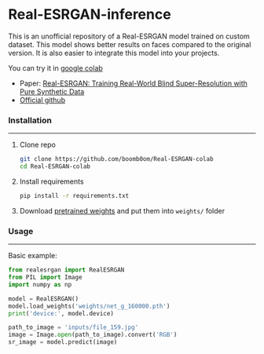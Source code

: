 # Real-ESRGAN-inference
This is an unofficial repository of a Real-ESRGAN model trained on custom dataset. This model shows better results on faces compared to the original version. It is also easier to integrate this model into your projects.

You can try it in [google colab](https://colab.research.google.com/drive/1YlWt--P9w25JUs8bHBOuf8GcMkx-hocP)

- Paper: [Real-ESRGAN: Training Real-World Blind Super-Resolution with Pure Synthetic Data](https://arxiv.org/abs/2107.10833)
- [Official github](https://github.com/xinntao/Real-ESRGAN)

### Installation

---

1. Clone repo

   ```bash
   git clone https://github.com/boomb0om/Real-ESRGAN-colab
   cd Real-ESRGAN-colab
   ```

2. Install requirements

   ```bash
   pip install -r requirements.txt
   ```

3. Download [pretrained weights](https://drive.google.com/u/0/uc?id=1kp7xr2AA5gACWQYvsdwvHkRplvaAdwtj) and put them into `weights/` folder

### Usage

---

Basic example:

```python
from realesrgan import RealESRGAN
from PIL import Image
import numpy as np

model = RealESRGAN()
model.load_weights('weights/net_g_160000.pth')
print('device:', model.device)

path_to_image = 'inputs/file_159.jpg'
image = Image.open(path_to_image).convert('RGB')
sr_image = model.predict(image)
```

